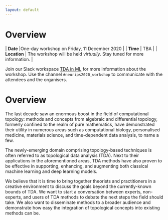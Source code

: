 ```yaml
---
layout: default
---
```


# Overview

| **Date** |One-day workshop on Friday, 11 December 2020 |
| **Time** | TBA |
| **Location** | The workshop will be held *virtually*. Stay tuned for more information. |

Join our Slack workspace [TDA in ML](https://tda-in-ml.slack.com/join/shared_invite/enQtOTIyMTIyNTYxMTM2LTA2YmQyZjVjNjgxZWYzMDUyODY5MjlhMGE3ZTI1MzE4NjI2OTY0MmUyMmQ3NGE0MTNmMzNiMTViMjM2MzE4OTc#/) for more information about the workshop.
Use the channel `#neurips2020_workshop` to communicate with the
attendees and the organisers.

# Overview
 
The last decade saw an enormous boost in the field of computational
topology: methods and concepts from algebraic and differential topology,
formerly confined to the realm of pure mathematics, have demonstrated
their utility in numerous areas such as computational biology,
personalised medicine, materials science, and time-dependent data
analysis, to name a few.

The newly-emerging domain comprising topology-based techniques is often
referred to as topological data analysis (TDA). Next to their
applications in the aforementioned areas, TDA methods have also proven
to be effective in supporting, enhancing, and augmenting both classical
machine learning and deep learning models.

We believe that it is time to bring together theorists and practitioners
in a creative environment to discuss the goals beyond the
currently-known bounds of TDA. We want to start a conversation between
experts, non-experts, and users of TDA methods to debate the next steps
the field should take. We also want to disseminate methods to a broader
audience and demonstrate how easy the integration of topological
concepts into existing methods can be.

